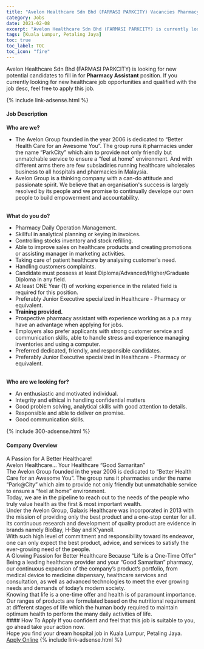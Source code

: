 ```yaml
---
title: "Avelon Healthcare Sdn Bhd (FARMASI PARKCITY) Vacancies Pharmacy Assistant" 
category: Jobs 
date: 2021-02-08 
excerpt: "Avelon Healthcare Sdn Bhd (FARMASI PARKCITY) is currently looking for suitable person to fill in the Pharmacy Assistant which positioned at Kuala Lumpur, Petaling Jaya" 
tags: [Kuala Lumpur, Petaling Jaya] 
toc: true 
toc_label: TOC 
toc_icon: "fire" 
--- 
```


<p>Avelon Healthcare Sdn Bhd (FARMASI PARKCITY) is looking for new potential candidates to fill in for <b>Pharmacy Assistant</b> position. If you currently looking for new healthcare job opportunities and qualified with the job desc, feel free to apply this job.
</p>{% include link-adsense.html %} 
<div><div><h4>Job Description</h4></div><div><div><span><div><div><strong>Who are we?</strong><ul><li>The Avelon Group founded in the year 2006 is dedicated to &#8220;Better Health Care for an Awesome You&#8221;. The group runs it pharmacies under the name &#8220;ParkCity&#8221; which aim to provide not only friendly but unmatchable service to ensure a &#8220;feel at home&#8221; environment. And with different arms there are few subsiadiries running healthcare wholesales business to all hospitals and pharmacies in Malaysia.</li><li>Avelon Group is a thinking company with a can-do attitude and passionate spirit. We believe that an organisation's success is largely resolved by its people and we promise to continually develope our own people to build empowerment and accountability.</li></ul><br><strong>What do you do?</strong><ul><li>Pharmacy Daily Operation Management.</li><li>Skillful in analytical planning or keying in invoices.</li><li>Controlling stocks inventory and stock refilling.</li><li>Able to improve sales on healthcare products and creating promotions or assisting manager in marketing activities.</li><li>Taking care of patient healthcare by analysing customer's need.</li><li>Handling customers complaints.</li><li>Candidate must possess at least Diploma/Advanced/Higher/Graduate Diploma in any field.</li><li>At least ONE Year (1) of working experience in the related field is required for this position.</li><li>Preferably Junior Executive specialized in Healthcare - Pharmacy or equivalent.</li><li><strong>Training provided.</strong></li><li>Prospective pharmacy assistant with experience working as a p.a may have an advantage when applying for jobs.</li><li>Employers also prefer applicants with strong customer service and communication skills, able to handle stress and experience managing inventories and using a computer.</li><li>Preferred dedicated, friendly, and responsible candidates.</li><li>Preferably Junior Executive specialized in Healthcare - Pharmacy or equivalent.</li></ul><br><strong>Who are we looking for?</strong><ul><li>An enthusiastic and motivated individual.</li><li>Integrity and ethical in handling confidential matters</li><li>Good problem solving, analytical skills with good attention to details.</li><li>Responsible and able to deliver on promise.</li><li>Good communication skills.</li></ul></div></div></span></div></div></div> 
{% include 300-adsense.html %} 
<div><div><h4>Company Overview</h4></div><div><div><span><div><div>A Passion for A Better Healthcare!</div>
<div>Avelon Healthcare&#8230; Your Healthcare &#8220;Good Samaritan&#8221;</div>
<div>The Avelon Group founded in the year 2006 is dedicated to &#8220;Better Health Care for an Awesome You&#8221;. The group runs it pharmacies under the name &#8220;Park@City&#8221; which aim to provide not only friendly but unmatchable service to ensure a &#8220;feel at home&#8221; environment.</div>
<div>Today, we are in the pipeline to reach out to the needs of the people who truly value health as the first &amp; most important wealth.</div>
<div>Under the Avelon Group, Galaxis Healthcare was incorporated in 2013 with the mission of providing only the best product and a one-stop center for all. Its continuous research and development of quality product are evidence in brands namely BioBay, H-Bay and K&#8217;yanoll.</div>
<div>With such high level of commitment and responsibility toward its endeavor, one can only expect the best product, advice, and services to satisfy the ever-growing need of the people.</div>
<div>A Glowing Passion for Better Healthcare Because &#8220;Life is a One-Time Offer&#8221;</div>
<div>Being a leading healthcare provider and your &#8220;Good Samaritan&#8221; pharmacy, our continuous expansion of the company&#8217;s product&#8217;s portfolio, from medical device to medicine dispensary, healthcare services and consultation, as well as advanced technologies to meet the ever growing needs and demands of today&#8217;s modern society.</div>
<div>Knowing that life is a one-time offer and health is of paramount importance. Our ranges of products are formulated based on the nutritional requirement at different stages of life which the human body required to maintain optimum health to perform the many daily activities of life.</div></div></span></div></div></div> 
#### How To Apply 
If you confident and feel that this job is suitable to you, go ahead take your action now. <br/> 
Hope you find your dream hospital job in Kuala Lumpur, Petaling Jaya. <br/> 
<a href="https://www.jobstreet.com.my/en/job/pharmacy-assistant-4461468?jobId=jobstreet-my-job-4461468" class="btn btn--warning" target="_blank" rel="nofollow noopenner">Apply Online</a> 
{% include link-adsense.html %} 